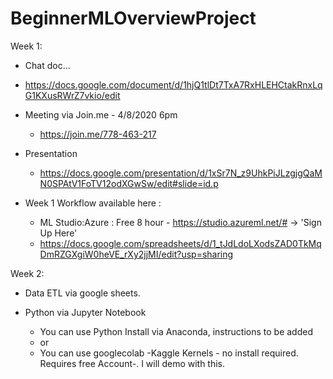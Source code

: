 
# BeginnerMLOverviewProject

Week 1: 

* Chat doc...
* https://docs.google.com/document/d/1hjQ1tlDt7TxA7RxHLEHCtakRnxLqG1KXusRWrZ7vkio/edit

* Meeting via Join.me - 4/8/2020 6pm
	* https://join.me/778-463-217

* Presentation
	* https://docs.google.com/presentation/d/1xSr7N_z9UhkPiJLzgjgQaMN0SPAtV1FoTV12odXGwSw/edit#slide=id.p

* Week 1 Workflow available here : 
	* ML Studio:Azure : Free 8 hour - https://studio.azureml.net/# -> 'Sign Up Here'
	* https://docs.google.com/spreadsheets/d/1_tJdLdoLXodsZAD0TkMqDmRZGXgiW0heVE_rXy2jjMI/edit?usp=sharing


Week 2:
* Data ETL via google sheets.

* Python via Jupyter Notebook 
	* You can use Python Install via Anaconda, instructions to be added
	* or
	* You can use googlecolab  -Kaggle Kernels - no install required. Requires free Account-. I will demo with this.
